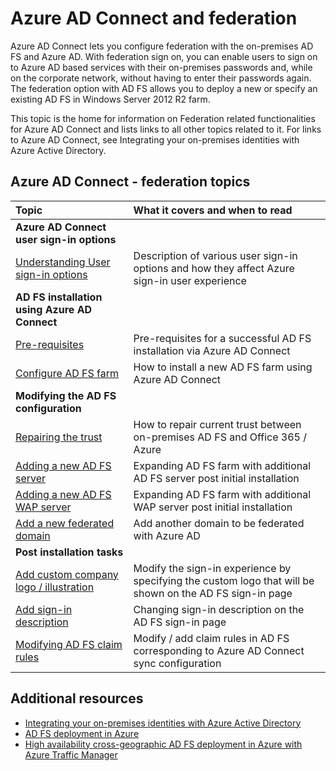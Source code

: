 <properties
	pageTitle="Azure AD Connect and Federation | Microsoft Azure"
	description="This page is the central location for all documentation regarding AD FS operations using Azure AD Connect"
	services="active-directory"
	documentationCenter=""
	authors="anandyadavmsft"
	manager="femila"
	editor=""/>

<tags
	ms.service="active-directory"
	ms.workload="identity"
	ms.tgt_pltfrm="na"
	ms.devlang="na"
	ms.topic="article"
	ms.date="10/03/2016"
	ms.author="anandy"/>


# Azure AD Connect and federation

Azure AD Connect lets you configure federation with the on-premises AD FS and Azure AD. With federation sign on, you can enable users to sign on to Azure AD based services with their on-premises passwords and, while on the corporate network, without having to enter their passwords again. The federation option with AD FS allows you to deploy a new or specify an existing AD FS in Windows Server 2012 R2 farm.

This topic is the home for information on Federation related functionalities for Azure AD Connect and lists links to all other topics related to it. For links to Azure AD Connect, see Integrating your on-premises identities with Azure Active Directory.

## Azure AD Connect - federation topics

| Topic | What it covers and when to read |
|:------|:-----------|
| **Azure AD Connect user sign-in options** ||
| [Understanding User sign-in options](active-directory-aadconnect-user-signin.md) | Description of various user sign-in options and how they affect Azure sign-in user experience |
| **AD FS installation using Azure AD Connect**||
| [Pre-requisites](active-directory-aadconnect-get-started-custom.md#ad-fs-configuration-pre-requisites) | Pre-requisites for a successful AD FS installation via Azure AD Connect|
| [Configure AD FS farm](active-directory-aadconnect-get-started-custom.md#configuring-federation-with-ad-fs) | How to install a new AD FS farm using Azure AD Connect |
| **Modifying the AD FS configuration** | |
| [Repairing the trust](active-directory-aadconnect-federation-management.md#reparing-the-trust) | How to repair current trust between on-premises AD FS and Office 365 / Azure |
| [Adding a new AD FS server](active-directory-aadconnect-federation-management.md#adding-a-new-ad-fs-server) | Expanding AD FS farm with additional AD FS server post initial installation |
| [Adding a new AD FS WAP server](active-directory-aadconnect-federation-management.md#adding-a-new-wap-server) | Expanding AD FS farm with additional WAP server post initial installation |
| [Add a new federated domain](active-directory-aadconnect-federation-management.md#add-a-new-federated-domain) | Add another domain to be federated with Azure AD |
|**Post installation tasks**||
| [Add custom company logo / illustration](active-directory-aadconnect-federation-management.md#add-custom-company-logo-or-illustration)| Modify the sign-in experience by specifying the custom logo that will be shown on the AD FS sign-in page |
| [Add sign-in description](active-directory-aadconnect-federation-management.md#add-sign-in-description) | Changing sign-in description on the AD FS sign-in page | 
| [Modifying AD FS claim rules](active-directory-aadconnect-federation-management.md#modifying-ad-fs-claim-rules) | Modify / add claim rules in AD FS corresponding to Azure AD Connect sync configuration |


## Additional resources

* [Integrating your on-premises identities with Azure Active Directory](active-directory-aadconnect.md)
* [AD FS deployment in Azure](active-directory-aadconnect-azure-adfs.md)
* [High availability cross-geographic AD FS deployment in Azure with Azure Traffic Manager](active-directory-adfs-in-azure-with-azure-traffic-manager.md)


